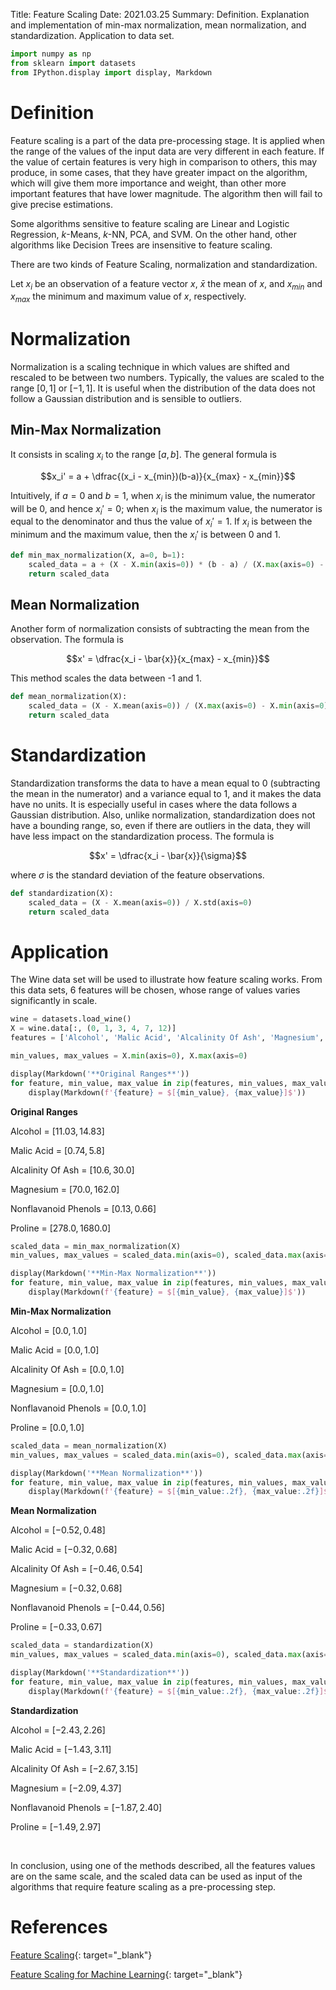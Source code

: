 Title: Feature Scaling
Date: 2021.03.25
Summary: Definition. Explanation and implementation of min-max normalization, mean normalization, and standardization. Application to data set.

```python
import numpy as np
from sklearn import datasets
from IPython.display import display, Markdown
```

# Definition

Feature scaling is a part of the data pre-processing stage. It is applied when the range of the values of the input data are very different in each feature. If the value of certain features is very high in comparison to others, this may produce, in some cases, that they have greater impact on the algorithm, which will give them more importance and weight, than other more important features that have lower magnitude. The algorithm then will fail to give precise estimations.

Some algorithms sensitive to feature scaling are Linear and Logistic Regression, *k*-Means, *k*-NN, PCA, and SVM. On the other hand, other algorithms like Decision Trees are insensitive to feature scaling.

There are two kinds of Feature Scaling, normalization and standardization. 

Let $x_i$ be an observation of a feature vector $x$, $\bar{x}$ the mean of $x$, and $x_{min}$ and $x_{max}$ the minimum and maximum value of $x$, respectively.

# Normalization

Normalization is a scaling technique in which values are shifted and rescaled to be between two numbers. Typically, the values are scaled to the range $[0,1]$ or $[-1,1]$. It is useful when the distribution of the data does not follow a Gaussian distribution and is sensible to outliers.

## Min-Max Normalization

It consists in scaling $x_i$ to the range $[a, b]$. The general formula is

$$x_i' = a + \dfrac{(x_i - x_{min})(b-a)}{x_{max} - x_{min}}$$

Intuitively, if $a=0$ and $b=1$, when $x_i$ is the minimum value, the numerator will be 0, and hence $x_i' = 0$; when $x_i$ is the maximum value, the numerator is equal to the denominator and thus the value of $x_i' = 1$. If $x_i$ is between the minimum and the maximum value, then the $x_i'$ is between $0$ and $1$.


```python
def min_max_normalization(X, a=0, b=1):
    scaled_data = a + (X - X.min(axis=0)) * (b - a) / (X.max(axis=0) - X.min(axis=0))
    return scaled_data
```

## Mean Normalization

Another form of normalization consists of subtracting the mean from the observation. The formula is

$$x' = \dfrac{x_i - \bar{x}}{x_{max} - x_{min}}$$

This method scales the data between -1 and 1.


```python
def mean_normalization(X):
    scaled_data = (X - X.mean(axis=0)) / (X.max(axis=0) - X.min(axis=0))
    return scaled_data
```

# Standardization

Standardization transforms the data to have a mean equal to $0$ (subtracting the mean in the numerator) and a variance equal to $1$, and it makes the data have no units. It is especially useful in cases where the data follows a Gaussian distribution. Also, unlike normalization, standardization does not have a bounding range, so, even if there are outliers in the data, they will have less impact on the standardization process. The formula is

$$x' = \dfrac{x_i - \bar{x}}{\sigma}$$

where $\sigma$ is the standard deviation of the feature observations.


```python
def standardization(X):
    scaled_data = (X - X.mean(axis=0)) / X.std(axis=0)
    return scaled_data
```

# Application

The Wine data set will be used to illustrate how feature scaling works. From this data sets, 6 features will be chosen, whose range of values varies significantly in scale.


```python
wine = datasets.load_wine()
X = wine.data[:, (0, 1, 3, 4, 7, 12)]
features = ['Alcohol', 'Malic Acid', 'Alcalinity Of Ash', 'Magnesium', 'Nonflavanoid Phenols', 'Proline']
```


```python
min_values, max_values = X.min(axis=0), X.max(axis=0)

display(Markdown('**Original Ranges**'))
for feature, min_value, max_value in zip(features, min_values, max_values):
    display(Markdown(f'{feature} = $[{min_value}, {max_value}]$'))
```


**Original Ranges**



Alcohol = $[11.03, 14.83]$



Malic Acid = $[0.74, 5.8]$



Alcalinity Of Ash = $[10.6, 30.0]$



Magnesium = $[70.0, 162.0]$



Nonflavanoid Phenols = $[0.13, 0.66]$



Proline = $[278.0, 1680.0]$



```python
scaled_data = min_max_normalization(X)
min_values, max_values = scaled_data.min(axis=0), scaled_data.max(axis=0)

display(Markdown('**Min-Max Normalization**'))
for feature, min_value, max_value in zip(features, min_values, max_values):
    display(Markdown(f'{feature} = $[{min_value}, {max_value}]$'))
```


**Min-Max Normalization**



Alcohol = $[0.0, 1.0]$



Malic Acid = $[0.0, 1.0]$



Alcalinity Of Ash = $[0.0, 1.0]$



Magnesium = $[0.0, 1.0]$



Nonflavanoid Phenols = $[0.0, 1.0]$



Proline = $[0.0, 1.0]$



```python
scaled_data = mean_normalization(X)
min_values, max_values = scaled_data.min(axis=0), scaled_data.max(axis=0)

display(Markdown('**Mean Normalization**'))
for feature, min_value, max_value in zip(features, min_values, max_values):
    display(Markdown(f'{feature} = $[{min_value:.2f}, {max_value:.2f}]$'))
```


**Mean Normalization**



Alcohol = $[-0.52, 0.48]$



Malic Acid = $[-0.32, 0.68]$



Alcalinity Of Ash = $[-0.46, 0.54]$



Magnesium = $[-0.32, 0.68]$



Nonflavanoid Phenols = $[-0.44, 0.56]$



Proline = $[-0.33, 0.67]$



```python
scaled_data = standardization(X)
min_values, max_values = scaled_data.min(axis=0), scaled_data.max(axis=0)

display(Markdown('**Standardization**'))
for feature, min_value, max_value in zip(features, min_values, max_values):
    display(Markdown(f'{feature} = $[{min_value:.2f}, {max_value:.2f}]$'))
```


**Standardization**



Alcohol = $[-2.43, 2.26]$



Malic Acid = $[-1.43, 3.11]$



Alcalinity Of Ash = $[-2.67, 3.15]$



Magnesium = $[-2.09, 4.37]$



Nonflavanoid Phenols = $[-1.87, 2.40]$



Proline = $[-1.49, 2.97]$

<br>

In conclusion, using one of the methods described, all the features values are on the same scale, and the scaled data can be used as input of the algorithms that require feature scaling as a pre-processing step.

# References

[Feature Scaling](https://en.wikipedia.org/wiki/Feature_scaling){: target="_blank"}

[Feature Scaling for Machine Learning](https://www.analyticsvidhya.com/blog/2020/04/feature-scaling-machine-learning-normalization-standardization/){: target="_blank"}
